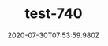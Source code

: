 ---
title: test-740
date: 2020-07-30T07:53:59.980Z
banner_subcontent: asdfsf
category: Support services
focus: Support for leaders, colleagues and staff
role: Senior manager
organisation_size: Medium (50-249 employees)
industry: Tourism & Hospitality
content: Lorem ipsum dolor sit amet, consectetur adipiscing elit, sed do eiusmod tempor incididunt ut labore et dolore magna aliqua. Ut enim ad minim veniam, quis nostrud exercitation ullamco laboris nisi ut aliquip ex ea commodo consequat. Duis aute irure dolor in reprehenderit in voluptate velit esse cillum dolore eu fugiat nulla pariatur. Excepteur sint occaecat cupidatat non proident, sunt in culpa qui officia deserunt mollit anim id est laborum.
---
